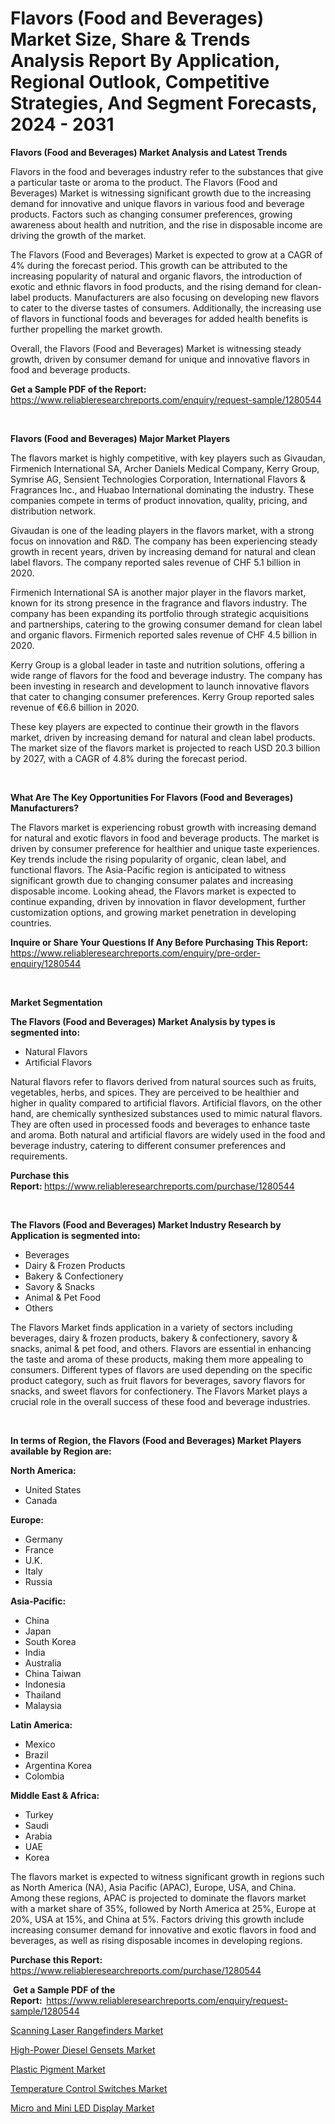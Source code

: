 <p><h1>Flavors (Food and Beverages) Market Size, Share & Trends Analysis Report By Application, Regional Outlook, Competitive Strategies, And Segment Forecasts, 2024 - 2031</h1></p><p><strong>Flavors (Food and Beverages) Market Analysis and Latest Trends</strong></p>
<p><p>Flavors in the food and beverages industry refer to the substances that give a particular taste or aroma to the product. The Flavors (Food and Beverages) Market is witnessing significant growth due to the increasing demand for innovative and unique flavors in various food and beverage products. Factors such as changing consumer preferences, growing awareness about health and nutrition, and the rise in disposable income are driving the growth of the market.</p><p>The Flavors (Food and Beverages) Market is expected to grow at a CAGR of 4% during the forecast period. This growth can be attributed to the increasing popularity of natural and organic flavors, the introduction of exotic and ethnic flavors in food products, and the rising demand for clean-label products. Manufacturers are also focusing on developing new flavors to cater to the diverse tastes of consumers. Additionally, the increasing use of flavors in functional foods and beverages for added health benefits is further propelling the market growth.</p><p>Overall, the Flavors (Food and Beverages) Market is witnessing steady growth, driven by consumer demand for unique and innovative flavors in food and beverage products.</p></p>
<p><strong>Get a Sample PDF of the Report:&nbsp;</strong> <a href="https://www.reliableresearchreports.com/enquiry/request-sample/1280544">https://www.reliableresearchreports.com/enquiry/request-sample/1280544</a></p>
<p>&nbsp;</p>
<p><strong>Flavors (Food and Beverages) Major Market Players</strong></p>
<p><p>The flavors market is highly competitive, with key players such as Givaudan, Firmenich International SA, Archer Daniels Medical Company, Kerry Group, Symrise AG, Sensient Technologies Corporation, International Flavors & Fragrances Inc., and Huabao International dominating the industry. These companies compete in terms of product innovation, quality, pricing, and distribution network.</p><p>Givaudan is one of the leading players in the flavors market, with a strong focus on innovation and R&D. The company has been experiencing steady growth in recent years, driven by increasing demand for natural and clean label flavors. The company reported sales revenue of CHF 5.1 billion in 2020.</p><p>Firmenich International SA is another major player in the flavors market, known for its strong presence in the fragrance and flavors industry. The company has been expanding its portfolio through strategic acquisitions and partnerships, catering to the growing consumer demand for clean label and organic flavors. Firmenich reported sales revenue of CHF 4.5 billion in 2020.</p><p>Kerry Group is a global leader in taste and nutrition solutions, offering a wide range of flavors for the food and beverage industry. The company has been investing in research and development to launch innovative flavors that cater to changing consumer preferences. Kerry Group reported sales revenue of €6.6 billion in 2020.</p><p>These key players are expected to continue their growth in the flavors market, driven by increasing demand for natural and clean label products. The market size of the flavors market is projected to reach USD 20.3 billion by 2027, with a CAGR of 4.8% during the forecast period.</p></p>
<p>&nbsp;</p>
<p><strong>What Are The Key Opportunities For Flavors (Food and Beverages) Manufacturers?</strong></p>
<p><p>The Flavors market is experiencing robust growth with increasing demand for natural and exotic flavors in food and beverage products. The market is driven by consumer preference for healthier and unique taste experiences. Key trends include the rising popularity of organic, clean label, and functional flavors. The Asia-Pacific region is anticipated to witness significant growth due to changing consumer palates and increasing disposable income. Looking ahead, the Flavors market is expected to continue expanding, driven by innovation in flavor development, further customization options, and growing market penetration in developing countries.</p></p>
<p><strong>Inquire or Share Your Questions If Any Before Purchasing This Report:</strong> <a href="https://www.reliableresearchreports.com/enquiry/pre-order-enquiry/1280544">https://www.reliableresearchreports.com/enquiry/pre-order-enquiry/1280544</a></p>
<p>&nbsp;</p>
<p><strong>Market Segmentation</strong></p>
<p><strong>The Flavors (Food and Beverages) Market Analysis by types is segmented into:</strong></p>
<p><ul><li>Natural Flavors</li><li>Artificial Flavors</li></ul></p>
<p><p>Natural flavors refer to flavors derived from natural sources such as fruits, vegetables, herbs, and spices. They are perceived to be healthier and higher in quality compared to artificial flavors. Artificial flavors, on the other hand, are chemically synthesized substances used to mimic natural flavors. They are often used in processed foods and beverages to enhance taste and aroma. Both natural and artificial flavors are widely used in the food and beverage industry, catering to different consumer preferences and requirements.</p></p>
<p><strong>Purchase this Report:&nbsp;</strong><a href="https://www.reliableresearchreports.com/purchase/1280544">https://www.reliableresearchreports.com/purchase/1280544</a></p>
<p>&nbsp;</p>
<p><strong>The Flavors (Food and Beverages) Market Industry Research by Application is segmented into:</strong></p>
<p><ul><li>Beverages</li><li>Dairy & Frozen Products</li><li>Bakery & Confectionery</li><li>Savory & Snacks</li><li>Animal & Pet Food</li><li>Others</li></ul></p>
<p><p>The Flavors Market finds application in a variety of sectors including beverages, dairy & frozen products, bakery & confectionery, savory & snacks, animal & pet food, and others. Flavors are essential in enhancing the taste and aroma of these products, making them more appealing to consumers. Different types of flavors are used depending on the specific product category, such as fruit flavors for beverages, savory flavors for snacks, and sweet flavors for confectionery. The Flavors Market plays a crucial role in the overall success of these food and beverage industries.</p></p>
<p>&nbsp;</p>
<p><strong>In terms of Region, the Flavors (Food and Beverages) Market Players available by Region are:</strong></p>
<p>
    <p> <strong> North America: </strong>
        <ul>
            <li>United States</li>
            <li>Canada</li>
        </ul>
        </p> 
    <p> <strong> Europe: </strong>
        <ul>
            <li>Germany</li>
            <li>France</li>
            <li>U.K.</li>
            <li>Italy</li>
            <li>Russia</li>
        </ul>
        </p> 
    <p> <strong> Asia-Pacific: </strong>
        <ul>
            <li>China</li>
            <li>Japan</li>
            <li>South Korea</li>
            <li>India</li>
            <li>Australia</li>
            <li>China Taiwan</li>
            <li>Indonesia</li>
            <li>Thailand</li>
            <li>Malaysia</li>
        </ul>
        </p> 
    <p> <strong> Latin America: </strong>
        <ul>
            <li>Mexico</li>
            <li>Brazil</li>
            <li>Argentina Korea</li>
            <li>Colombia</li>
        </ul>
        </p> 
    <p> <strong> Middle East & Africa: </strong>
        <ul>
            <li>Turkey</li>
            <li>Saudi</li>
            <li>Arabia</li>
            <li>UAE</li>
            <li>Korea</li>
        </ul>
    </p>
    </p>
<p><p>The flavors market is expected to witness significant growth in regions such as North America (NA), Asia Pacific (APAC), Europe, USA, and China. Among these regions, APAC is projected to dominate the flavors market with a market share of 35%, followed by North America at 25%, Europe at 20%, USA at 15%, and China at 5%. Factors driving this growth include increasing consumer demand for innovative and exotic flavors in food and beverages, as well as rising disposable incomes in developing regions.</p></p>
<p><strong>Purchase this Report: </strong><a href="https://www.reliableresearchreports.com/purchase/1280544">https://www.reliableresearchreports.com/purchase/1280544</a></p>
<p>&nbsp;<strong>Get a Sample PDF of the Report:&nbsp;&nbsp;</strong><a href="https://www.reliableresearchreports.com/enquiry/request-sample/1280544">https://www.reliableresearchreports.com/enquiry/request-sample/1280544</a></p>
<p><strong></strong></p>
<p><p><a href="https://medium.com/@faithterry767/scanning-laser-rangefinders-market-analysis-its-cagr-market-segmentation-and-global-industry-811b12810dbc">Scanning Laser Rangefinders Market</a></p><p><a href="https://github.com/suaretopek9/Market-Research-Report-List-1/blob/main/high-power-diesel-gensets-market.md">High-Power Diesel Gensets Market</a></p><p><a href="https://medium.com/@faithterry767/plastic-pigment-market-size-cagr-trends-2024-2030-9eb37626d473">Plastic Pigment Market</a></p><p><a href="https://medium.com/@faithterry767/temperature-control-switches-market-report-reveals-the-latest-trends-and-growth-opportunities-of-0f5dccff268f">Temperature Control Switches Market</a></p><p><a href="https://github.com/mharielmesa/Market-Research-Report-List-2/blob/main/micro-and-mini-led-display-market.md">Micro and Mini LED Display Market</a></p></p>